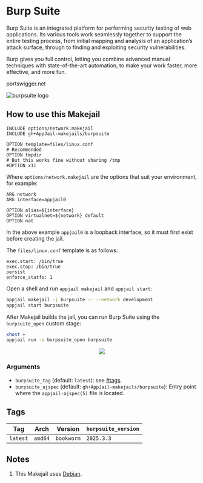 # Burp Suite

Burp Suite is an integrated platform for performing security testing of web applications. Its various tools work seamlessly together to support the entire testing process, from initial mapping and analysis of an application’s attack surface, through to finding and exploiting security vulnerabilities.

Burp gives you full control, letting you combine advanced manual techniques with state-of-the-art automation, to make your work faster, more effective, and more fun.

portswigger.net

![burpsuite logo](https://i.ibb.co/cvvB9qJ/burpsuite.png)

## How to use this Makejail

```
INCLUDE options/network.makejail
INCLUDE gh+AppJail-makejails/burpsuite

OPTION template=files/linux.conf
# Recommended
OPTION tmpdir
# But this works fine without sharing /tmp
#OPTION x11
```

Where `options/network.makejail` are the options that suit your environment, for example:

```
ARG network
ARG interface=appjail0

OPTION alias=${interface}
OPTION virtualnet=${network} default
OPTION nat
```

In the above example `appjail0` is a loopback interface, so it must first exist before creating the jail.

The `files/linux.conf` template is as follows:

```
exec.start: /bin/true
exec.stop: /bin/true
persist
enforce_statfs: 1
```

Open a shell and run `appjail makejail` and `appjail start`:

```sh
appjail makejail -j burpsuite -- --network development
appjail start burpsuite
```

After Makejail builds the jail, you can run Burp Suite using the `burpsuite_open` custom stage:

```sh
xhost +
appjail run -s burpsuite_open burpsuite
```

<p align="center">
    <img src="https://i.imgur.com/yl645zm.png" />
</p>

### Arguments

* `burpsuite_tag` (default: `latest`): see [#tags](#tags).
* `burpsuite_ajspec` (default: `gh+AppJail-makejails/burpsuite`): Entry point where the `appjail-ajspec(5)` file is located.

## Tags

| Tag      | Arch    | Version    | `burpsuite_version` |
| -------- | ------- | ---------- | ------------------- |
| `latest` | `amd64` | `bookworm` |      `2025.3.3`    |

## Notes

1. This Makejail uses [Debian](https://github.com/AppJail-makejails/debian).
